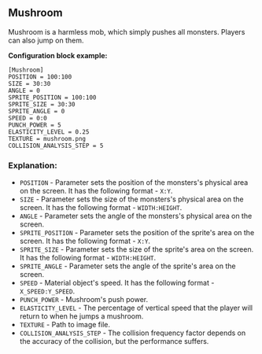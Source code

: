 ## Mushroom

 Mushroom is a harmless mob, which simply pushes all monsters. Players can also jump on them.

 **Configuration block example:**

    [Mushroom]
    POSITION = 100:100
    SIZE = 30:30
    ANGLE = 0
    SPRITE_POSITION = 100:100
    SPRITE_SIZE = 30:30
    SPRITE_ANGLE = 0
    SPEED = 0:0
    PUNCH_POWER = 5
    ELASTICITY_LEVEL = 0.25
    TEXTURE = mushroom.png
    COLLISION_ANALYSIS_STEP = 5

 ### Explanation:

 * `POSITION` - Parameter sets the position of the monsters's physical area on the screen. It has the following format - `X:Y`.
 * `SIZE` - Parameter sets the size of the monsters's physical area on the screen. It has the following format - `WIDTH:HEIGHT`.
 * `ANGLE` - Parameter sets the angle of the monsters's physical area on the screen.
 * `SPRITE_POSITION` - Parameter sets the position of the sprite's area on the screen. It has the following format - `X:Y`.
 * `SPRITE_SIZE` - Parameter sets the size of the sprite's area on the screen. It has the following format - `WIDTH:HEIGHT`.
 * `SPRITE_ANGLE` - Parameter sets the angle of the sprite's area on the screen. 
 * `SPEED` - Material object's speed. It has the following format - `X_SPEED:Y_SPEED`.
 * `PUNCH_POWER` - Mushroom's push power.
 * `ELASTICITY_LEVEL` - The percentage of vertical speed that the player will return to when he jumps a mushroom.
 * `TEXTURE` - Path to image file.
 * `COLLISION_ANALYSIS_STEP` - The collision frequency factor depends on the accuracy of the collision, but the performance suffers.